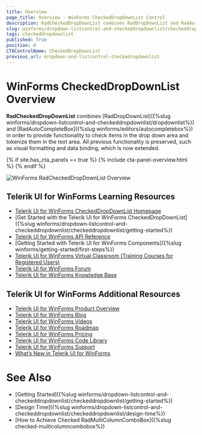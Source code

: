 ```yaml
---
title: Overview
page_title: Overview - WinForms CheckedDropDownList Control
description: RadCheckedDropDownList combines RadDropDownList and RadAutoCompleteBox in order to provide functionality to check items in the drop down area and tokenize them in the text area. 
slug: winforms/dropdown-listcontrol-and-checkeddropdownlist/checkeddropdownlist
tags: checkeddropdownlist
published: True
position: 0
CTAControlName: CheckedDropDownList
previous_url: dropdown-and-listcontrol-checkedropdownlist
---
```


# WinForms CheckedDropDownList Overview

__RadCheckedDropDownList__ combines [RadDropDownList]({%slug winforms/dropdown-listcontrol-and-checkeddropdownlist/dropdownlist%}) and [RadAutoCompleteBox]({%slug winforms/editors/autocompletebox%}) in order to provide functionality to check items in the drop down area and tokenize them in the text area. All previous functionality is preserved, such as visual formatting and data binding, which is now extended. 

{% if site.has_cta_panels == true %}
{% include cta-panel-overview.html %}
{% endif %}

![WinForms RadCheckedDropDownList Overview](images/dropdown-and-listcontrol-checkedropdownlist-overview001.png)


## Telerik UI for WinForms Learning Resources
* [Telerik UI for WinForms CheckedDropDownList Homepage](https://www.telerik.com/products/winforms/checkeddropdownlist.aspx)
* [Get Started with the Telerik UI for WinForms CheckedDropDownList]({%slug winforms/dropdown-listcontrol-and-checkeddropdownlist/checkeddropdownlist/getting-started%})
* [Telerik UI for WinForms API Reference](https://docs.telerik.com/devtools/winforms/api/)
* [Getting Started with Telerik UI for WinForms Components]({%slug winforms/getting-started/first-steps%})
* [Telerik UI for WinForms Virtual Classroom (Training Courses for Registered Users)](https://learn.telerik.com/learn/course/external/view/elearning/17/TelerikUIforWinForms) 
* [Telerik UI for WinForms Forum](https://www.telerik.com/forums/winforms)
* [Telerik UI for WinForms Knowledge Base](https://docs.telerik.com/devtools/winforms/knowledge-base)


## Telerik UI for WinForms Additional Resources
* [Telerik UI for WinForms Product Overview](https://www.telerik.com/products/winforms.aspx)
* [Telerik UI for WinForms Blog](https://www.telerik.com/blogs/desktop-winforms)
* [Telerik UI for WinForms Videos](https://www.telerik.com/videos/product/winforms)
* [Telerik UI for WinForms Roadmap](https://www.telerik.com/support/whats-new/winforms/roadmap)
* [Telerik UI for WinForms Pricing](https://www.telerik.com/purchase/individual/winforms.aspx)
* [Telerik UI for WinForms Code Library](https://www.telerik.com/support/code-library/winforms)
* [Telerik UI for WinForms Support](https://www.telerik.com/support/winforms)
* [What’s New in Telerik UI for WinForms](https://www.telerik.com/support/whats-new/winforms)

# See Also

* [Getting Started]({%slug winforms/dropdown-listcontrol-and-checkeddropdownlist/checkeddropdownlist/getting-started%})
* [Design Time]({%slug winforms/dropdown-listcontrol-and-checkeddropdownlist/checkeddropdownlist/design-time%})
* [How to Achieve Checked RadMultiColumnComboBox]({%slug checked-multicolumncombobox%})
